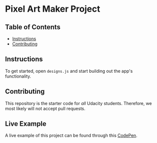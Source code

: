 # Pixel Art Maker Project

## Table of Contents

* [Instructions](#instructions)
* [Contributing](#contributing)

## Instructions

To get started, open `designs.js` and start building out the app's functionality.

## Contributing

This repository is the starter code for _all_ Udacity students. Therefore, we most likely will not accept pull requests.

## Live Example

A live example of this project can be found through this [CodePen](https://codepen.io/jonathanruiz/pen/RMbjLX).
